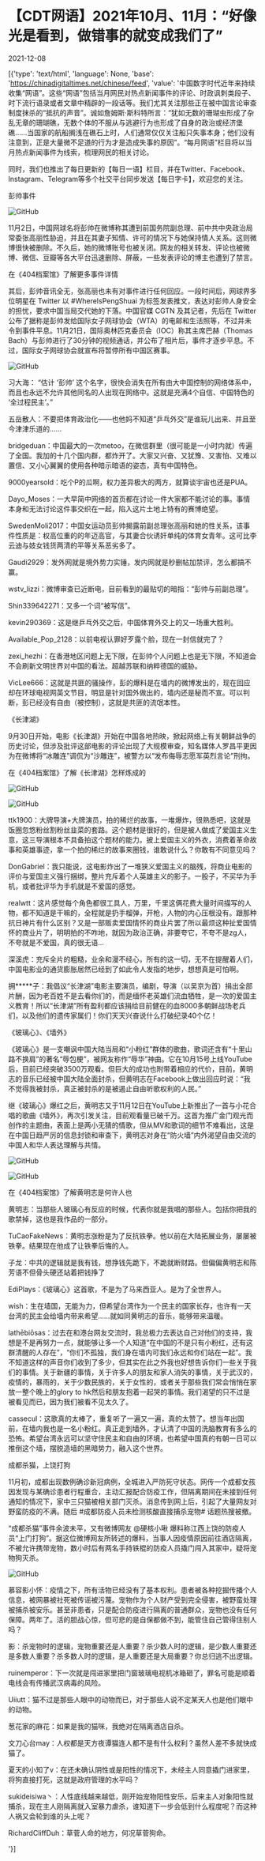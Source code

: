 # 【CDT网语】2021年10月、11月：“好像光是看到，做错事的就变成我们了”

2021-12-08

[{'type': 'text/html', 'language': None, 'base': 'https://chinadigitaltimes.net/chinese/feed', 'value': '中国数字时代近年来持续收集“网语”。这些“网语”包括当月网民对热点新闻事件的评论、时政讽刺类段子、时下流行语录或者文章中精辟的一段话等。我们尤其关注那些正在被中国言论审查制度抹杀的“抵抗的声音”。诚如詹姆斯·斯科特所言：“犹如无数的珊瑚虫形成了杂乱无章的珊瑚礁，无数个体的不服从与逃避行为也形成了自身的政治或经济堡礁……当国家的航船搁浅在礁石上时，人们通常仅仅关注船只失事本身；他们没有注意到，正是大量微不足道的行为才是造成失事的原因”。“每月网语”栏目将以当月热点新闻事件为线索，梳理网民的相关讨论。

同时，我们也推出了每日更新的【每日一语】栏目，并在Twitter、Facebook、Instagram、Telegram等多个社交平台同步发送【每日字卡】，欢迎您的关注。

彭帅事件

![GitHub](https://chinadigitaltimes.net/chinese/files/2021/12/FDOfXPfXIAQJmbw.jpeg)

11月2日，中国网球名将彭帅在微博称其遭到前国务院副总理、前中共中央政治局常委张高丽性胁迫，并且在其妻子知情、许可的情况下与她保持情人关系。这则微博很快被删除。不久后，她的微博账号也被关闭。网友的相关转发、评论也被微博、微信、豆瓣等各大平台迅速删除、屏蔽，一些发表评论的博主也遭到了禁言。

在《404档案馆》了解更多事件详情

其后，彭帅音讯全无，张高丽也未有对事件进行任何回应。一段时间后，网球界多位明星在 Twitter 以 #WhereIsPengShuai 为标签发表推文，表达对彭帅人身安全的担忧，要求中国当局交代她的下落。中国官媒 CGTN 及其记者，先后在 Twitter 公布了据称是彭帅发给国际女子网球协会（WTA）的电邮和生活照等，不过并未令到事件平息。11月21日，国际奥林匹克委员会（IOC）称其主席巴赫（Thomas Bach）与彭帅进行了30分钟的视频通话，并公布了相片后，事件才逐步平息。不过，国际女子网球协会就宣布将暂停所有中国区赛事。

![GitHub](https://chinadigitaltimes.net/chinese/files/2021/12/FEigCaCXMAUYFfC.jpeg)



习大海： “估计 ‘彭帅’ 这个名字，很快会消失在所有由大中国控制的网络体系中，而且也永远不允许其他同名的人出现在网络中。这就是充满4个自信、中国特色的 ‘全过程民主’。”

五岳散人：不要把体育政治化——也他妈不知道“乒乓外交”是谁玩儿出来、并且至今津津乐道的……

bridgeduan：中国最大的一次metoo，在微信群里（很可能是一小时内就）传遍了全国。我加的十几个国内群，都炸开了。大家又兴奋、又犹豫、又害怕、又难以置信、又小心翼翼的使用各种暗示暗语的姿态，真有中国特色。

9000yearsold：吃个P的瓜啊，权力差异极大的两方，就算谈宇宙也还是PUA。

Dayo_Moses：一大早简中网络的首页都在讨论一件大家都不能讨论的事。事情本身和无法讨论这件事交织在一起，陷入这片土地上特有的赛博绝望。

SwedenMoli2017：中国女运动员彭帅揭露前副总理张高丽和她的性关系，该事件性质是：权高位重的的年迈高官，与其妻合伙诱奸单纯的体育女青年。这可比李云迪与妓女钱货两清的平等关系恶劣多了。

Gaudi2929：发外网就是境外势力实锤，发内网就是秒删帖加禁评，怎么都搞不赢。

wstv_lizzi：微博审查已近断电，目前看到的最贴切的暗指：“彭帅与前副总理”。

Shin339642271：又多一个词“被写信”。

kevin290369：这是继乒乓外交之后，中国体育外交上的又一场重大胜利。

Available_Pop_2128：以前电视认罪好歹露个脸，现在一封信就完了？

zexi_hezhi：在香港地区问题上无下限，在彭帅个人问题上也是无下限，不知道会不会刷新文明世界对中国的看法。超越苏联和纳粹德国的威胁。

VicLee666：这就是共匪的骚操作，彭的爆料是在墙内的微博发出的，现在回应却在环球电视网英文节目，明显是针对国外做出的，墙内还是秘而不宣。可以判断，彭已经没有自由（被控制），这就是共匪的流氓本性。



《长津湖》

9月30日开始，电影《长津湖》开始在中国各地热映，掀起网络上有关朝鲜战争的历史讨论，但涉及批评这部电影的评论出现了大规模审查，知名媒体人罗昌平更因为在微博将“冰雕连”调侃为“沙雕连”，被警方以“发布侮辱志愿军英烈言论”刑拘。

在《404档案馆》了解《长津湖》怎样炼成的

![GitHub](https://chinadigitaltimes.net/chinese/files/2021/12/12.jpeg)

![GitHub](https://chinadigitaltimes.net/chinese/files/2021/12/34.jpeg)



ttk1900：大牌导演+大牌演员，拍的稀烂的故事，一堆爆炸，很熟悉吧，这就是饭圈忽悠粉丝割粉丝韭菜的套路。这个题材是很好的，但是被人做成了爱国主义生意，这三导演根本不具备拍这个题材的能力。披上爱国主义的外衣，消费着革命故事和英雄事迹，拿一个拍的稀烂的故事来圈钱，谁敢说什么？你敢有不同意见吗？

DonGabriel：我只能说，这电影炸出了一堆狭义爱国主义的脑残，将商业电影的评价与爱国主义强行捆绑，整片充斥着个人英雄主义的影子。一股子，不买华为手机，或者批评华为手机就是不爱国的感觉。

realwtt：这片感觉每个角色都很工具人，万里，千里这俩花费大量时间描写的人物，都不知道是干嘛的，全程就是扔手榴弹，开枪，人物的内心压根没有。跟那种抗日神片有什么区别？又是一部贩卖爱国情怀的商业片罢了所以最烦这种扯爱国情怀的商业片了，明明拍的不咋地，就因为政治正确，非要夸它，不夸不是zg人，不夸就是不爱国，真的很无语…

深溪虎：充斥全片的粗糙，业余和漫不经心，所有的这一切，无不在提醒着人们，中国电影业的通货膨胀居然已经到了如此令人发指的地步，想想真是可怕啊。

拥*****子：我倡议“长津湖”电影主要演员，编剧，导演（以吴京为首）捐出全部片酬，因为老百姓不是去看你们的，而是缅怀老英雄们流血牺牲，是一次的爱国主义教育！所以“长津湖”所有盈利都应该捐给目前健在的血8000多朝鲜战场老兵们，以及他们的遗传家属们！你们天天兴奋说什么打破纪录40个亿！



《玻璃心》、《墙外》

《玻璃心》是一支嘲讽中国大陆当局和“小粉红”群体的歌曲，歌词还含有“十里山路不换肩”的著名“辱包梗”，被网友称作“辱华”神曲。它在10月15号上线YouTube后，目前已经突破3500万观看。但巨大的成功也附带着相应的代价，目前，黄明志的音乐已经被中国大陆全面封杀，但黄明志在Facebook上做出回应时说：“我不觉得我被封杀，真正被封杀的是被遏止自由听歌权利的人民。”

继《玻璃心》爆红之后，黄明志又于11月12日在YouTube上新推出了一首与小花合唱的歌曲《墙外》，再次引发关注，目前观看量已破千万。这首为推广金门观光而创作的主题曲，表面上是两小无猜的情歌，但从MV和歌词的细节不难看出，这是在中国日趋严厉的信息封锁和审查下，黄明志对身在“防火墙”内外渴望自由交流的中国人和华人表达理解与共情。

![GitHub](https://chinadigitaltimes.net/chinese/files/2021/12/FB6KEbYWYAUaduG.jpeg)

![GitHub](https://chinadigitaltimes.net/chinese/files/2021/12/FETN0VaWQAEo_MG.jpeg)

在《404档案馆》了解黄明志是何许人也



黄明志：当那些人玻璃心有反应的时候，代表你就是我唱的那些人。包括你把我的歌禁掉，这也是我作品的一部分。

TuCaoFakeNews：黄明志涨粉是为了反抗铁拳。他以前在大陆拓展业务，屡屡被铁拳。结果现在他成了让铁拳后悔的人。

子龙：中共的逻辑就是我有钱，想挣钱先跪下，不跪就断财路。但偏偏黄明志和陈芳语不但骨头硬还站着把钱挣了

EdiPlays：《玻璃心》这首歌，不是为了马来西亚人。是为了全世界人。

wish：生在墙国，无能为力，但希望台湾作为一个民主的国家长存，也许有一天台湾的民主会给墙内带来希望……就如同黄明志的音乐，能够带来温暖。

lathēbiōsas：过去在和港台网友交流时，我总极力去表达自己对他们的支持，我想是不是再努力一点，就能够让多一个人知道“在中国的不是只有小粉红，还有这群清醒的人存在”，“你们不孤独，我们身在墙内可我们永远和你们站在一起”。我不知道这样的声音你们收到了多少，但其实在此之外我也好想告诉你们一些关于我们的事情。关于新疆的事情，关于许多人的朋友和家人消失的事情，关于武汉的，疫情的，暴雨的，关于少数民族的，关于女性的，或者关于那些我们常会悄悄在家放一整个晚上的glory to hk然后和朋友抱着一起哭的事情。我们渴望的只不过是被看见而已，因为我们被看不见太久了。

cassecul：这歌真的太棒了，重复听了一遍又一遍，真的太赞了。想当年出国前，在墙内我也是一名小粉红。真正走到墙外，才认清了中国的洗脑教育有多么的恐怖。希望台湾永远可以坚守住民主和自由的环境，也希望中国真的有朝一日可以推倒这个墙，摆脱造墙的黑暗势力，融入这个世界。



成都杀猫，上饶打狗

11月初，成都出现数例确诊新冠病例，全城进入严防死守状态。网传一个成都女孩因发现与某确诊患者行程重合，主动汇报配合防疫工作，但隔离期间在未接到任何通知的情况下，家中三只猫被相关部门灭杀。消息传到网上后，引起了大量网友对野蛮防疫的不满。随后 #成都防疫人员未检测核酸直接捕杀宠物# 话题热搜被撤。

“成都杀猫”事件余波未平，又有微博网友 @硬核小啾 爆料称江西上饶的防疫人员“上门打狗”。据这位微博网友所转述的爆料，当事人因疫情原因前往酒店隔离，不被允许携带宠物，数小时后有两名手持铁棍的防疫人员撬门闯入其家中，疑将宠物狗灭杀。

![GitHub](https://chinadigitaltimes.net/chinese/files/2021/12/FFQ5m3xXwAMrHGd.jpeg)



慕容影小怀：疫情之下，所有活物已经没有了基本权利。患者被各种挖掘传播个人信息，被网暴被社死被传谣被污蔑。宠物作为个人财产受到完全侵害，被野蛮处理被捕杀被安乐。甚至非患者，只是配合防疫进行隔离的普通群众，宠物也没有任何保障。两年了。活的胆战心惊，但可悲的是自保都做不到，能管住自己管得住别人吗？

影：杀宠物时的逻辑，宠物重要还是人重要？杀少数人时的逻辑，是少数人重要还是多数人重要？杀多数人时的逻辑，是人重要还是大局重要？你总归逃不出逻辑。

ruinemperor：下一次就是闯进家里把门窗玻璃电视机冰箱砸了，罪名可能是顺着电线会有传播武汉病毒的风险。

Uiiutt：猫不过是那些人眼中的动物而已，对于那些人说不定某天人也是他们眼中的动物。

葱花家的麻花：如果是我的猫咪，我绝对在隔离酒店自杀。

文刀心台may：人权都是天方夜谭猫连人都不是有什么权利？虽然人差不多就快成猫了。

夏天的小知了v：在还未确认阴性或是阳性的情况下，未经主人同意撬门进家里，将狗直接打死，这就是政府管理的水平吗？

sukideisiwa丶：人性底线越来越低，刚开始宠物阳性安乐，后来主人对象阳性就捕杀，现在主人刚隔离就入室暴力虐杀，谁知道下一步会低到什么程度呢？而这种人祸又会轮到谁的头上呢？

RichardCliffDuh：草菅人命的地方，何况草菅狗命。

'}]